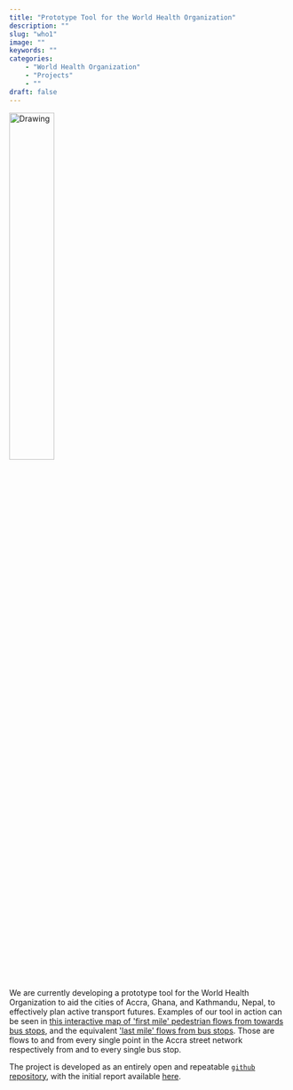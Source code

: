 ```yaml
---
title: "Prototype Tool for the World Health Organization"
description: ""
slug: "who1"
image: ""
keywords: ""
categories:
    - "World Health Organization"
    - "Projects"
    - ""
draft: false
---
```


<img src="/img/blogs/accra-flows.jpg" alt="Drawing" style="width: 40%;"/>

We are currently developing a prototype tool for the World Health Organization
to aid the cities of Accra, Ghana, and Kathmandu, Nepal, to effectively plan
active transport futures. Examples of our tool in action can be seen in [this
interactive map of 'first mile' pedestrian flows from towards bus
stops](https://atfutures.github.io/accra-flows-ped-to-bus/index.html), and the
equivalent ['last mile' flows from bus
stops](https://atfutures.github.io/accra-flows-ped-from-bus/index.html). Those
are flows to and from every single point in the Accra street network
respectively from and to every single bus stop.

The project is developed as an entirely open and repeatable
[`github` repository](https://github.com/ATFutures/who), with the initial
report available
[here](https://bookdown.org/robinlovelace/who-active-travel-tool-feasibility/README.html).


